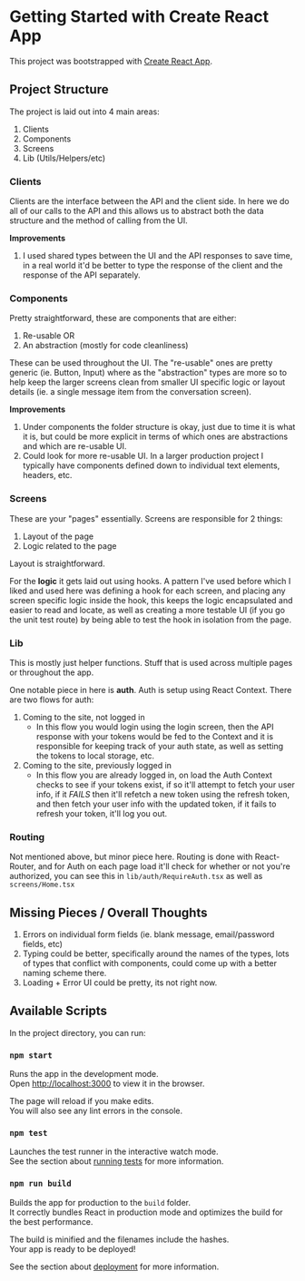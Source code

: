 # Getting Started with Create React App

This project was bootstrapped with [Create React App](https://github.com/facebook/create-react-app).

## Project Structure

The project is laid out into 4 main areas:
1. Clients
2. Components
3. Screens
4. Lib (Utils/Helpers/etc)

### Clients

Clients are the interface between the API and the client side. In here we do all of our calls to the API and this allows us to abstract both the data structure and the method of calling from the UI.

**Improvements**
1. I used shared types between the UI and the API responses to save time, in a real world it'd be better to type the response of the client and the response of the API separately.

### Components

Pretty straightforward, these are components that are either:
1. Re-usable OR
2. An abstraction (mostly for code cleanliness)

These can be used throughout the UI. The "re-usable" ones are pretty generic (ie. Button, Input) where as the "abstraction" types are more so to help keep the larger screens clean from smaller UI specific logic or layout details (ie. a single message item from the conversation screen).

**Improvements**
1. Under components the folder structure is okay, just due to time it is what it is, but could be more explicit in terms of which ones are abstractions and which are re-usable UI.
2. Could look for more re-usable UI. In a larger production project I typically have components defined down to individual text elements, headers, etc.

### Screens

These are your "pages" essentially. Screens are responsible for 2 things:
1. Layout of the page
2. Logic related to the page

Layout is straightforward.

For the **logic** it gets laid out using hooks. A pattern I've used before which I liked and used here was defining a hook for each screen, and placing any screen specific logic inside the hook, this keeps the logic encapsulated and easier to read and locate, as well as creating a more testable UI (if you go the unit test route) by being able to test the hook in isolation from the page.

### Lib

This is mostly just helper functions. Stuff that is used across multiple pages or throughout the app.

One notable piece in here is **auth**. Auth is setup using React Context. There are two flows for auth:
1. Coming to the site, not logged in
    - In this flow you would login using the login screen, then the API response with your tokens would be fed to the Context and it is responsible for keeping track of your auth state, as well as setting the tokens to local storage, etc.
2. Coming to the site, previously logged in
    - In this flow you are already logged in, on load the Auth Context checks to see if your tokens exist, if so it'll attempt to fetch your user info, if it *FAILS* then it'll refetch a new token using the refresh token, and then fetch your user info with the updated token, if it fails to refresh your token, it'll log you out.

### Routing

Not mentioned above, but minor piece here. Routing is done with React-Router, and for Auth on each page load it'll check for whether or not you're authorized, you can see this in `lib/auth/RequireAuth.tsx` as well as `screens/Home.tsx`


## Missing Pieces / Overall Thoughts

1. Errors on individual form fields (ie. blank message, email/password fields, etc)
2. Typing could be better, specifically around the names of the types, lots of types that conflict with components, could come up with a better naming scheme there.
3. Loading + Error UI could be pretty, its not right now.


## Available Scripts

In the project directory, you can run:

### `npm start`

Runs the app in the development mode.\
Open [http://localhost:3000](http://localhost:3000) to view it in the browser.

The page will reload if you make edits.\
You will also see any lint errors in the console.

### `npm test`

Launches the test runner in the interactive watch mode.\
See the section about [running tests](https://facebook.github.io/create-react-app/docs/running-tests) for more information.

### `npm run build`

Builds the app for production to the `build` folder.\
It correctly bundles React in production mode and optimizes the build for the best performance.

The build is minified and the filenames include the hashes.\
Your app is ready to be deployed!

See the section about [deployment](https://facebook.github.io/create-react-app/docs/deployment) for more information.